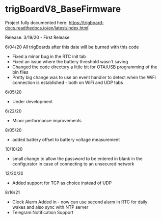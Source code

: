 # trigBoardV8_BaseFirmware

Project fully documented here: 
https://trigboard-docs.readthedocs.io/en/latest/index.html

Release:
3/19/20 - First Release

6/04/20
All trigBoards after this date will be burned with this code
- Fixed a minor bug in the RTC init tab
- Fixed an issue where the battery threshold wasn't saving
- Changed the code directory a little bit for OTA/USB programming of the bin files
- Pretty big change was to use an event handler to detect when the WiFi connection is established - both on WiFi and UDP tabs

6/05/20
- Under development

6/22/20
- Minor performance improvements

8/05/20
- added battery offset to battery voltage measurement

10/10/20
- small change to allow the password to be entered in blank in the configurator in case of connecting to an unsecured network

12/20/20
- Added support for TCP as choice instead of UDP

8/16/21
- Clock Alarm Added in - now can use second alarm in RTC for daily wakes and also sync with NTP server
- Telegram Notification Support 
